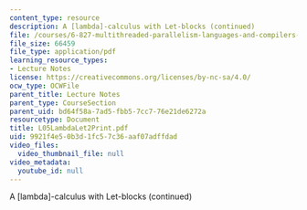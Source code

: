 ```yaml
---
content_type: resource
description: A [lambda]-calculus with Let-blocks (continued)
file: /courses/6-827-multithreaded-parallelism-languages-and-compilers-fall-2002/9921f4e50b3d1fc57c36aaf07adffdad_L05LambdaLet2Print.pdf
file_size: 66459
file_type: application/pdf
learning_resource_types:
- Lecture Notes
license: https://creativecommons.org/licenses/by-nc-sa/4.0/
ocw_type: OCWFile
parent_title: Lecture Notes
parent_type: CourseSection
parent_uid: bd64f58a-7ad5-fbb5-7cc7-76e21de6272a
resourcetype: Document
title: L05LambdaLet2Print.pdf
uid: 9921f4e5-0b3d-1fc5-7c36-aaf07adffdad
video_files:
  video_thumbnail_file: null
video_metadata:
  youtube_id: null
---
```

A [lambda]-calculus with Let-blocks (continued)
